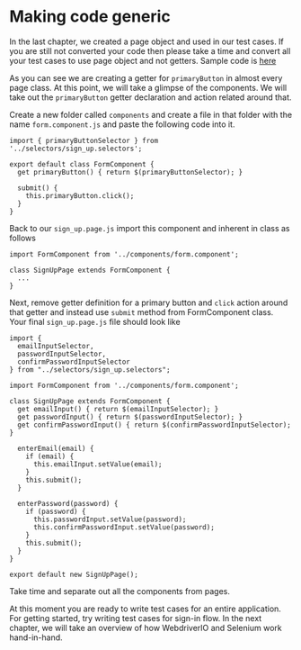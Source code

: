 # Making code generic

In the last chapter, we created a page object and used in our test cases. If you are still not converted your code then please take a time and convert all your test cases to use page object and not getters. Sample code is [here]()

As you can see we are creating a getter for `primaryButton` in almost every page class. At this point, we will take a glimpse of the components.
We will take out the `primaryButton` getter declaration and action related around that.

Create a new folder called `components` and create a file in that folder with the name `form.component.js` and paste the following code into it.

```
import { primaryButtonSelector } from '../selectors/sign_up.selectors';

export default class FormComponent {
  get primaryButton() { return $(primaryButtonSelector); }

  submit() {
    this.primaryButton.click();
  }
}
```

Back to our `sign_up.page.js` import this component and inherent in class as follows

```
import FormComponent from '../components/form.component';

class SignUpPage extends FormComponent {
  ...
}
```

Next, remove getter definition for a primary button and `click` action around that getter and instead use `submit` method from FormComponent class. Your final `sign_up.page.js` file should look like

```
import {
  emailInputSelector,
  passwordInputSelector,
  confirmPasswordInputSelector
} from "../selectors/sign_up.selectors";

import FormComponent from '../components/form.component';

class SignUpPage extends FormComponent {
  get emailInput() { return $(emailInputSelector); }
  get passwordInput() { return $(passwordInputSelector); }
  get confirmPasswordInput() { return $(confirmPasswordInputSelector); }

  enterEmail(email) {
    if (email) {
      this.emailInput.setValue(email);
    }
    this.submit();
  }

  enterPassword(password) {
    if (password) {
      this.passwordInput.setValue(password);
      this.confirmPasswordInput.setValue(password);
    }
    this.submit();
  }
}

export default new SignUpPage();
```

Take time and separate out all the components from pages.

At this moment you are ready to write test cases for an entire application. For getting started, try writing test cases for sign-in flow. In the next chapter, we will take an overview of how WebdriverIO and Selenium work hand-in-hand.
